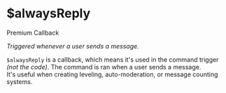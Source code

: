 # $alwaysReply
<div class="functionTags">
  <span id="PremiumTag">Premium</span>
  <span id="CallbackTag">Callback</span>
</div>

*Triggered whenever a user sends a message.*

`$alwaysReply` is a callback, which means it's used in the command trigger *(not the code)*. The command is ran when a user sends a message.\
It's useful when creating leveling, auto-moderation, or message counting systems.
